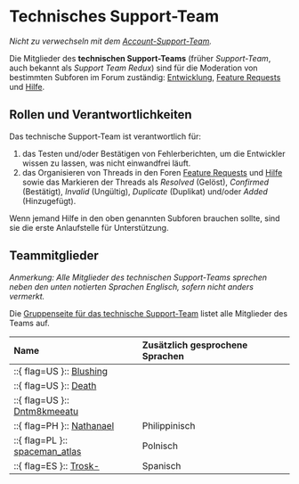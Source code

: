 # Technisches Support-Team

*Nicht zu verwechseln mit dem [Account-Support-Team](/wiki/People/Account_support_team).*

Die Mitglieder des **technischen Support-Teams** (früher *Support-Team*, auch bekannt als *Support Team Redux*) sind für die Moderation von bestimmten Subforen im Forum zuständig: [Entwicklung](https://osu.ppy.sh/community/forums/2), [Feature Requests](https://osu.ppy.sh/community/forums/4) und [Hilfe](https://osu.ppy.sh/community/forums/5).

## Rollen und Verantwortlichkeiten

Das technische Support-Team ist verantwortlich für:

1. das Testen und/oder Bestätigen von Fehlerberichten, um die Entwickler wissen zu lassen, was nicht einwandfrei läuft.
2. das Organisieren von Threads in den Foren [Feature Requests](https://osu.ppy.sh/community/forums/4) und [Hilfe](https://osu.ppy.sh/community/forums/5) sowie das Markieren der Threads als *Resolved* (Gelöst), *Confirmed* (Bestätigt), *Invalid* (Ungültig), *Duplicate* (Duplikat) und/oder *Added* (Hinzugefügt).

Wenn jemand Hilfe in den oben genannten Subforen brauchen sollte, sind sie die erste Anlaufstelle für Unterstützung.

## Teammitglieder

*Anmerkung: Alle Mitglieder des technischen Support-Teams sprechen neben den unten notierten Sprachen Englisch, sofern nicht anders vermerkt.*

Die [Gruppenseite für das technische Support-Team](https://osu.ppy.sh/groups/22) listet alle Mitglieder des Teams auf.

| Name | Zusätzlich gesprochene Sprachen |
| :-- | :-- |
| ::{ flag=US }:: [Blushing](https://osu.ppy.sh/users/5927823) |  |
| ::{ flag=US }:: [Death](https://osu.ppy.sh/users/3242450) |  |
| ::{ flag=US }:: [Dntm8kmeeatu](https://osu.ppy.sh/users/5428812) |  |
| ::{ flag=PH }:: [Nathanael](https://osu.ppy.sh/users/2295078) | Philippinisch |
| ::{ flag=PL }:: [spaceman_atlas](https://osu.ppy.sh/users/3035836) | Polnisch |
| ::{ flag=ES }:: [Trosk-](https://osu.ppy.sh/users/3469385) | Spanisch |
